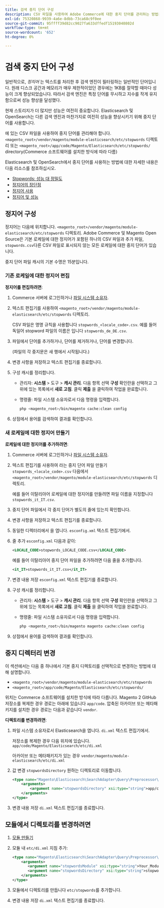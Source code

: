 ```yaml
---
title: 검색 중지 단어 구성
description: CSV 파일을 사용하여 Adobe Commerce에 대한 중지 단어를 관리하는 방법을 알아봅니다.
exl-id: 75320868-9939-4a6e-8dbb-73ca68c9f0ee
source-git-commit: 95ffff39d82cc9027fa633dffedf15193040802d
workflow-type: tm+mt
source-wordcount: '652'
ht-degree: 0%

---
```


# 검색 중지 단어 구성

일반적으로, _정지어_ 는 텍스트를 처리한 후 검색 엔진이 필터링하는 일반적인 단어입니다. 원래 디스크 공간과 메모리가 매우 제한적이었던 경우에는 1KB를 절약할 때마다 성능이 크게 향상되었습니다. 따라서 검색 엔진은 특정 단어를 무시하고 지수를 작게 유지함으로써 성능 향상을 달성했다.

현재 스토리지가 더 많지만 성능은 여전히 중요합니다. Elasticsearch 및 OpenSearch는 다른 검색 엔진과 마찬가지로 여전히 성능을 향상시키기 위해 중지 단어를 사용합니다.

에 있는 CSV 파일을 사용하여 중지 단어를 관리해야 합니다. `<magento_root>/vendor/magento/module-elasticsearch/etc/stopwords` 디렉토리 또는 `<magento_root>/app/code/Magento/Elasticsearch/etc/stopwords/` directory(Commerce 소프트웨어를 설치한 방식에 따라 다름)

Elasticsearch 및 OpenSearch에서 중지 단어를 사용하는 방법에 대한 자세한 내용은 다음 리소스를 참조하십시오.

- [Stopwords: 성능 대 정밀도](https://www.elastic.co/guide/en/elasticsearch/guide/current/stopwords.html)
- [정지어의 장단점](https://www.elastic.co/guide/en/elasticsearch/guide/current/pros-cons-stopwords.html)
- [정지어 사용](https://www.elastic.co/guide/en/elasticsearch/guide/current/using-stopwords.html)
- [정지어 및 성능](https://www.elastic.co/guide/en/elasticsearch/guide/current/stopwords-performance.html)

## 정지어 구성

정지어는 다음에 위치합니다. `<magento_root>/vendor/magento/module-elasticsearch/etc/stopwords` 디렉토리. Adobe Commerce 및 Magento Open Source은 기본 로케일에 대한 정지어가 포함된 하나의 CSV 파일과 추가 파일, `stopwords.csv`다른 CSV 파일로 표시되지 않는 모든 로케일에 대한 중지 단어가 있습니다.

중지 단어 파일 캐시의 기본 수명은 15분입니다.

### 기존 로케일에 대한 정지어 편집

**정지어를 편집하려면**:

1. Commerce 서버에 로그인하거나 [파일 시스템 소유자](../../installation/prerequisites/file-system/overview.md).
1. 텍스트 편집기를 사용하여 `<magento_root>/vendor/magento/module-elasticsearch/etc/stopwords` 디렉토리.

   CSV 파일은 명명 규칙을 사용합니다 `stopwords_<locale_code>.csv`. 예를 들어 독일어 stopword 파일의 이름은 입니다 `stopwords_de_DE.csv`.

1. 파일에서 단어를 추가하거나, 단어를 제거하거나, 단어를 변경합니다.

   (파일의 각 중지문은 새 행에서 시작됩니다.)

1. 변경 사항을 저장하고 텍스트 편집기를 종료합니다.
1. 구성 캐시를 정리합니다.

   - 관리자: **시스템** > 도구 > **캐시 관리**. 다음 항목 선택 **구성** 확인란을 선택하고 그 위에 있는 목록에서 **새로 고침**. 클릭 **제출** 을 클릭하여 작업을 완료합니다.

   - 명령줄: 파일 시스템 소유자로서 다음 명령을 입력합니다.

      ```bash
      php <magento_root>/bin/magento cache:clean config
      ```

1. 상점에서 용어를 검색하여 결과를 확인합니다.

### 새 로케일에 대한 정지어 만들기

**로케일에 대한 정지어를 추가하려면**:

1. Commerce 서버에 로그인하거나 [파일 시스템 소유자](../../installation/prerequisites/file-system/overview.md).

1. 텍스트 편집기를 사용하여 라는 중지 단어 파일 만들기 `stopwords_<locale_code>.csv` 다음에서 `<magento_root>/vendor/magento/module-elasticsearch/etc/stopwords` 디렉토리.

   예를 들어 이탈리아어 로케일에 대한 정지어를 만들려면 파일 이름을 지정합니다 `stopwords_it_IT.csv`.

1. 중지 단어 파일에서 각 중지 단어가 별도의 줄에 있는지 확인합니다.
1. 변경 사항을 저장하고 텍스트 편집기를 종료합니다.
1. 동일한 디렉터리에서 을 엽니다. `esconfig.xml` 텍스트 편집기에서.
1. 줄 추가 `esconfig.xml` 다음과 같이:

   ```xml
   <LOCALE_CODE>stopwords_LOCALE_CODE.csv</LOCALE_CODE>
   ```

   예를 들어 이탈리아어 중지 단어 파일을 추가하려면 다음 줄을 추가합니다.

   ```xml
   <it_IT>stopwords_it_IT.csv</it_IT>
   ```

1. 변경 내용 저장 `esconfig.xml` 텍스트 편집기를 종료합니다.
1. 구성 캐시를 정리합니다.

   - 관리자: **시스템** > 도구 > **캐시 관리**. 다음 항목 선택 **구성** 확인란을 선택하고 그 위에 있는 목록에서 **새로 고침**. 클릭 **제출** 을 클릭하여 작업을 완료합니다.

   - 명령줄: 파일 시스템 소유자로서 다음 명령을 입력합니다.

      ```bash
      php <magento_root>/bin/magento magento cache:clean config
      ```

1. 상점에서 용어를 검색하여 결과를 확인합니다.

## 중지 디렉터리 변경

이 섹션에서는 다음 중 하나에서 기본 중지 디렉토리를 선택적으로 변경하는 방법에 대해 설명합니다.

- `<magento_root>/vendor/magento/module-elasticsearch/etc/stopwords`
- `<magento_root>/app/code/Magento/Elasticsearch/etc/stopwords/`

위치는 Commerce 소프트웨어를 설치한 방식에 따라 다릅니다. Magento 2 GitHub 저장소를 복제한 경우 경로는 아래에 있습니다 `app/code`. 압축된 아카이브 또는 메타패키지를 설치한 경우 경로는 다음과 같습니다 `vendor`.

**디렉토리를 변경하려면**:

1. 파일 시스템 소유자로서 Elasticsearch을 엽니다. `di.xml` 텍스트 편집기에서.

   저장소를 복제한 경우 다음 위치에 있습니다. `app/code/Magento/Elasticsearch/etc/di.xml`

   아카이브 또는 메타패키지가 있는 경우 `vendor/magento/module-elasticsearch/etc/di.xml`

1. 값 변경 `stopwordsDirectory` 원하는 디렉토리로 이동합니다.

   ```xml
   <type name="Magento\Elasticsearch\SearchAdapter\Query\Preprocessor\Stopwords">
       <arguments>
           <argument name="stopwordsDirectory" xsi:type="string">app/code/Magento/Elasticsearch/etc/stopwords</argument>
       </arguments>
   </type>
   ```

1. 변경 내용 저장 `di.xml` 텍스트 편집기를 종료합니다.

## 모듈에서 디렉토리를 변경하려면

1. [모듈 만들기](https://developer.adobe.com/commerce/php/development/build/component-file-structure/)
1. 모듈 내 `etc/di.xml` 지침 추가:

   ```xml
   <type name="Magento\Elasticsearch\SearchAdapter\Query\Preprocessor\Stopwords">
       <arguments>
          <argument name="stopwordsModule" xsi:type="string">Your_Module</argument>
          <argument name="stopwordsDirectory" xsi:type="string">stopwords</argument>
       </arguments>
   </type>
   ```

1. 모듈에서 디렉토리를 만듭니다 `etc/stopwords`를 추가합니다.

1. 변경 내용 저장 `di.xml` 텍스트 편집기를 종료합니다.
